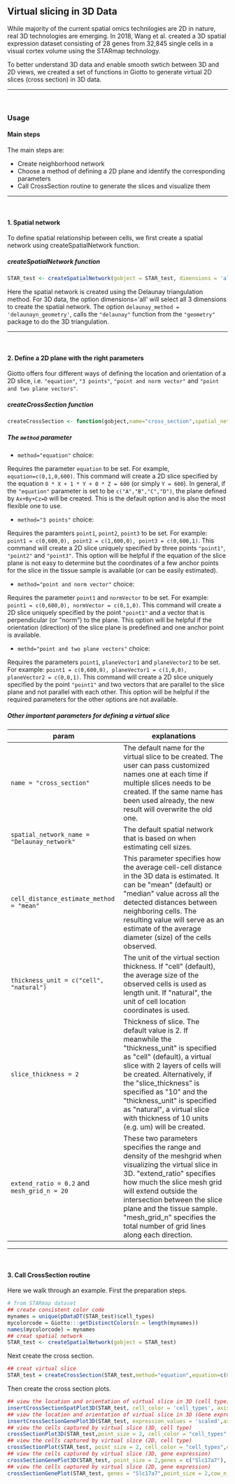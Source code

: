## Virtual slicing in 3D Data

While majority of the current spatial omics technilogies are 2D in nature, real 3D technologies are emerging. In 2018, Wang et al. created a 3D spatial expression dataset consisting of 28 genes from 32,845 single cells in a visual cortex volume using the STARmap technology. 

To better understand 3D data and enable smooth swtich between 3D and 2D views, we created a set of functions in Giotto to generate virtual 2D slices (cross section) in 3D data. 

* * *

<br>

### Usage

#### Main steps

The main steps are:

- Create neighborhood network
- Choose a method of defining a 2D plane and identify the corresponding parameters
- Call CrossSection routine to generate the slices and visualize them

* * *

<br>

#### 1. Spatial network

To define spatial relationship between cells, we first create a spatial network using createSpatialNetwork function.

##### createSpatialNetwork function
```R
STAR_test <- createSpatialNetwork(gobject = STAR_test, dimensions = 'all', method='Delaunay',delaunay_method = 'delaunayn_geometry')
```

Here the spatial network is created using the Delaunay triangulation method. For 3D data, the option dimensions='all' will select all 3 dimensions to create the spatial network. The option `delaunay_method = 'delaunayn_geometry'`, calls the `"delaunay"` function from the `"geometry"` package to do the 3D triangulation. 

* * *

<br>

#### 2. Define a 2D plane with the right parameters

Giotto offers four different ways of defining the location and orientation of a 2D slice, i.e. `"equation"`, `"3 points"`, `"point and norm vector"` and `"point and two plane vectors"`. 

##### createCrossSection function

```R
createCrossSection <- function(gobject,name="cross_section",spatial_network_name = "Delaunay_network", thickness_unit = c("cell","natural"), slice_thickness = 2,cell_distance_estimate_method = "mean", extend_ratio = 0.2, method=c("equation","3 points","point and norm vector","point and two plane vectors"), equation=NULL, point1=NULL,point2=NULL,point3=NULL, normVector=NULL, planeVector1=NULL,planeVector2=NULL, mesh_grid_n = 20, return_gobject = TRUE)
```

##### The `method` parameter
- `method="equation"` choice:

Requires the parameter `equation` to be set. For example,  `equation=c(0,1,0,600)`. This command will create a 2D slice specified by the equation `0 * X + 1 * Y + 0 * Z = 600` (or simply `Y = 600`). In general, if the `"equation"` parameter is set to be `c("A","B","C","D")`, the plane defined by `Ax+By+Cz=D` will be created. This is the default option and is also the most flexible one to use.  

- `method="3 points"` choice:

Requires the paramters `point1`, `point2`, `point3` to be set. For example: `point1 = c(0,600,0), point2 = c(1,600,0), point3 = c(0,600,1)`. This command will create a 2D slice uniquely specified by three points `"point1"`, `"point2"` and `"point3"`. This option will be helpful if the equation of the slice plane is not easy to determine but the coordinates of a few anchor points for the slice in the tissue sample is available (or can be easily estimated). 

- `method="point and norm vector"` choice:

Requires the parameter `point1` and `normVector` to be set. For example: `point1 = c(0,600,0), normVector = c(0,1,0)`. This command will create a 2D slice uniquely specified by the point `"point1"` and a vector that is perpendicular (or "norm") to the plane. This option will be helpful if the orientation (direction) of the slice plane is predefined and one anchor point is available. 

- `methd="point and two plane vectors"` choice:

Requires the parameters `point1`, `planeVector1` and `planeVector2` to be set. For example: `point1 = c(0,600,0), planeVector1 = c(1,0,0), planeVector2 = c(0,0,1)`. This command will create a 2D slice uniquely specified by the point `"point1"` and two vectors that are parallel to the slice plane and not parallel with each other. This option will be helpful if the required parameters for the other options are not available. 

##### Other important parameters for defining a virtual slice

| param | explanations |
| -------- | ---------------- |
| `name = "cross_section"` | The default name for the virtual slice to be created. The user can pass customized names one at each time if multiple slices needs to be created. If the same name has been used already, the new result will overwrite the old one. |
| `spatial_network_name = "Delaunay_network"` | The default spatial network that is based on when estimating cell sizes. |
| `cell_distance_estimate_method = "mean"` | This parameter specifies how the average cell-cell distance in the 3D data is estimated. It can be "mean" (default) or "median" value across all the detected distances between neighboring cells. The resulting value will serve as an estimate of the average diameter (size) of the cells observed. |
| `thickness_unit = c("cell", "natural")` | The unit of the virtual section thickness. If "cell" (default), the average size of the observed cells is used as length unit. If "natural", the unit of cell location coordinates is used. |
| `slice_thickness = 2` | Thickness of slice. The default value is 2. If meanwhile the "thickness_unit" is specified as "cell" (default), a virtual slice with 2 layers of cells will be created. Alternatively, if the "slice_thickness" is specified as "10" and the "thickness_unit" is specified as "natural", a virtual slice with thickness of 10 units (e.g. um) will be created. |
| `extend_ratio = 0.2` and `mesh_grid_n = 20` | These two parameters specifies the range and density of the meshgrid when visualizing the virtual slice in 3D. "extend_ratio" specifies how much the slice mesh grid will extend outside the intersection between the slice plane and the tissue sample. "mesh_grid_n" specifies the total number of grid lines along each direction. |

* * *

<br>

#### 3. Call CrossSection routine

Here we walk through an example. First the preparation steps.

```R
# from STARmap dataset
## create consistent color code
mynames = unique(pDataDT(STAR_test)$cell_types)
mycolorcode = Giotto:::getDistinctColors(n = length(mynames))
names(mycolorcode) = mynames
## creat spatial network 
STAR_test <- createSpatialNetwork(gobject = STAR_test)
```

Next create the cross section.
```R
## creat virtual slice
STAR_test = createCrossSection(STAR_test,method="equation",equation=c(0,1,0,600),extend_ratio = 0.6)
```

Then create the cross section plots.
```R
## view the location and orientation of virtual slice in 3D (cell type)
insertCrossSectionSpatPlot3D(STAR_test, cell_color = 'cell_types', axis_scale = 'cube', point_size = 2, cell_color_code = mycolorcode)
## view the location and orientation of virtual slice in 3D (Gene expression)
insertCrossSectionGenePlot3D(STAR_test, expression_values = 'scaled',axis_scale = "cube", genes = "Slc17a7")
## view the cells captured by virtual slice (3D, cell type)
crossSectionPlot3D(STAR_test,point_size = 2, cell_color = "cell_types",  cell_color_code = mycolorcode,axis_scale = "cube")
## view the cells captured by virtual slice (2D, cell type)
crossSectionPlot(STAR_test, point_size = 2, cell_color = "cell_types",cell_color_code = mycolorcode)
## view the cells captured by virtual slice (3D, gene expression)
crossSectionGenePlot3D(STAR_test, point_size = 2,genes = c("Slc17a7"), expression_values = 'scaled')
## view the cells captured by virtual slice (2D, gene expression)
crossSectionGenePlot(STAR_test, genes = "Slc17a7",point_size = 2,cow_n_col = 1.5, expression_values = 'scaled')
```
